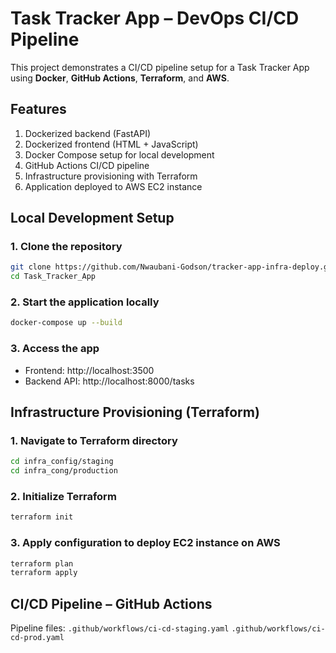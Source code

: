 
# Task Tracker App – DevOps CI/CD Pipeline

This project demonstrates a CI/CD pipeline setup for a Task Tracker App using **Docker**, **GitHub Actions**, **Terraform**, and **AWS**.

## Features

1. Dockerized backend (FastAPI)  
2. Dockerized frontend (HTML + JavaScript)  
3. Docker Compose setup for local development  
4. GitHub Actions CI/CD pipeline  
5. Infrastructure provisioning with Terraform  
6. Application deployed to AWS EC2 instance  

## Local Development Setup

### 1. Clone the repository

```bash
git clone https://github.com/Nwaubani-Godson/tracker-app-infra-deploy.git
cd Task_Tracker_App
```

### 2. Start the application locally

```bash
docker-compose up --build
```

### 3. Access the app

- Frontend: http://localhost:3500  
- Backend API: http://localhost:8000/tasks

## Infrastructure Provisioning (Terraform)

### 1. Navigate to Terraform directory

```bash
cd infra_config/staging
cd infra_cong/production
```

### 2. Initialize Terraform

```bash
terraform init
```

### 3. Apply configuration to deploy EC2 instance on AWS

```bash
terraform plan
terraform apply
```

## CI/CD Pipeline – GitHub Actions

Pipeline files: `.github/workflows/ci-cd-staging.yaml` 
                `.github/workflows/ci-cd-prod.yaml`
